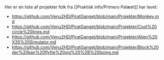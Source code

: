Her er en liste af projekter folk fra [[Praktisk info/Primero Palæet]] har lavet:
- https://github.com/Venu2HD/PiratGanget/blob/main/Projekter/Monkey.md
- https://github.com/Venu2HD/PiratGanget/blob/main/Projekter/Cool%20circle%20lines.md
- https://github.com/Venu2HD/PiratGanget/blob/main/Projekter/Alien%20X3S%20Simulator.md
- https://github.com/Venu2HD/PiratGanget/blob/main/Projekter/Block%20der%20kan%20flytte%20sig%20%2B%20boing.md

